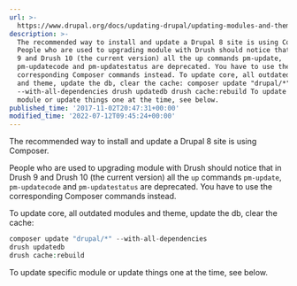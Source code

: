 ```yaml
---
url: >-
  https://www.drupal.org/docs/updating-drupal/updating-modules-and-themes-using-composer
description: >-
  The recommended way to install and update a Drupal 8 site is using Composer.
  People who are used to upgrading module with Drush should notice that in Drush
  9 and Drush 10 (the current version) all the up commands pm-update,
  pm-updatecode and pm-updatestatus are deprecated. You have to use the
  corresponding Composer commands instead. To update core, all outdated modules
  and theme, update the db, clear the cache: composer update "drupal/*"
  --with-all-dependencies drush updatedb drush cache:rebuild To update specific
  module or update things one at the time, see below.
published_time: '2017-11-02T20:47:31+00:00'
modified_time: '2022-07-12T09:45:24+00:00'
---
```

The recommended way to install and update a Drupal 8 site is using Composer.

People who are used to upgrading module with Drush should notice that in Drush 9 and Drush 10 (the current version) all the `up` commands `pm-update`, `pm-updatecode` and `pm-updatestatus` are deprecated. You have to use the corresponding Composer commands instead.

To update core, all outdated modules and theme, update the db, clear the cache:

```php
composer update "drupal/*" --with-all-dependencies
drush updatedb
drush cache:rebuild
```

To update specific module or update things one at the time, see below.